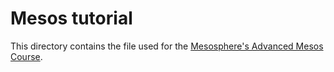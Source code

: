 # Mesos tutorial

This directory contains the file used for the
[Mesosphere's Advanced Mesos Course](https://open.mesosphere.com/advanced-course/).
